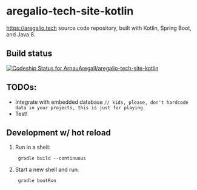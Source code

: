 # aregalio-tech-site-kotlin
https://aregalio.tech source code repository, built with Kotlin, Spring Boot, and Java 8.

## Build status

[ ![Codeship Status for ArnauAregall/aregalio-tech-site-kotlin](https://app.codeship.com/projects/231b7200-5157-0136-89aa-0e2aaf16cd4d/status?branch=master)](https://app.codeship.com/projects/294000)

## TODOs:

- Integrate with embedded database ```// kids, please, don't hardcode data in your projects, this is just for playing```
- Test!

## Development w/ hot reload

1. Run in a shell:

        gradle build --continuous

2. Start a new shell and run: 

        gradle bootRun
